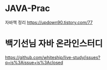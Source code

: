 # JAVA-Prac
자바책 정리
https://updown90.tistory.com/77
# 백기선님 자바 온라인스터디 
https://github.com/whiteship/live-study/issues?q=is%3Aissue+is%3Aclosed
